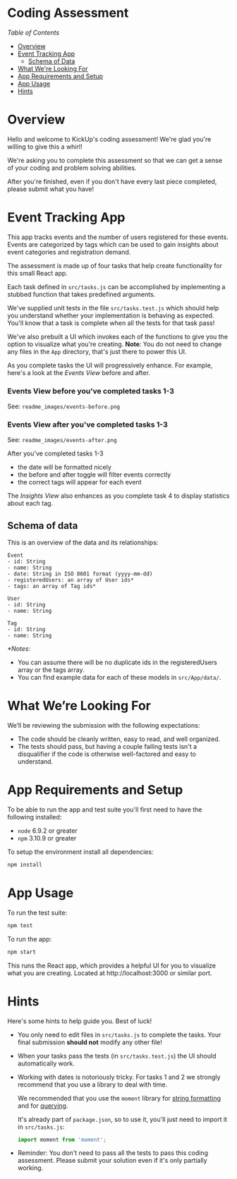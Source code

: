 # Coding Assessment 

_Table of Contents_

- [Overview](#overview)
- [Event Tracking App](#event-tracking-app)
  - [Schema of Data](#schema-of-data)
- [What We're Looking For](#what-were-looking-for)
- [App Requirements and Setup](#app-requirements-and-setup)
- [App Usage](#app-usage) 
- [Hints](#hints)

# Overview
Hello and welcome to KickUp's coding assessment! We're glad you're willing to give this a whirl!

We're asking you to complete this assessment so that we can get a sense of your coding and problem solving abilities.

After you're finished, even if you don't have every last piece completed, please submit what you have!


# Event Tracking App

This app tracks events and the number of users registered for these events. Events are categorized by tags which can be used to gain insights about event categories and registration demand. 

The assessment is made up of four tasks that help create functionality for this small React app. 

Each task defined in `src/tasks.js` can be accomplished by implementing a stubbed function that takes predefined arguments. 

We've supplied unit tests in the file `src/tasks.test.js` which should help you understand whether your implementation is behaving as expected. You'll know that a task is complete when all the tests for that task pass!

We've also prebuilt a UI which invokes each of the functions to give you the option to visualize what you're creating. **Note**: You do not need to change any files in the `App` directory, that's just there to power this UI.

As you complete tasks the UI will progressively enhance. For example, here's a look at the *Events View* before and after.

### Events View before you've completed tasks 1-3
See: `readme_images/events-before.png`

### Events View after you've completed tasks 1-3
See: `readme_images/events-after.png`

After you've completed tasks 1-3
- the date will be formatted nicely
- the before and after toggle will filter events correctly
- the correct tags will appear for each event

The *Insights View* also enhances as you complete task 4 to display statistics about each tag.

## Schema of data

This is an overview of the data and its relationships:
```
Event
- id: String
- name: String
- date: String in ISO 8601 format (yyyy-mm-dd)
- registeredUsers: an array of User ids*
- tags: an array of Tag ids*

User
- id: String
- name: String

Tag
- id: String
- name: String
```
*\*Notes*: 
- You can assume there will be no duplicate ids in the registeredUsers array or the tags array.
- You can find example data for each of these models in `src/App/data/`.


# What We’re Looking For
We’ll be reviewing the submission with the following expectations:

- The code should be cleanly written, easy to read, and well organized.
- The tests should pass, but having a couple failing tests isn't a disqualifier if the code is otherwise well-factored and easy to understand.


# App Requirements and Setup

To be able to run the app and test suite you'll first need to have the following installed:
- `node` 6.9.2 or greater
- `npm` 3.10.9 or greater

To setup the environment install all dependencies:
```bash
npm install
```

# App Usage
To run the test suite:
```bash
npm test
```

To run the app:
```bash
npm start
```
This runs the React app, which provides a helpful UI for you to visualize what you are creating. Located at http://localhost:3000 or similar port.


# Hints

Here's some hints to help guide you. Best of luck!
- You only need to edit files in `src/tasks.js` to complete the tasks. Your final submission **should not** modify any other file! 
- When your tasks pass the tests (in `src/tasks.test.js`) the UI should automatically work.
- Working with dates is notoriously tricky. For tasks 1 and 2 we strongly recommend that you use a library to deal with time. 
   
   We recommended that you use the `moment` library for [string formatting](https://momentjs.com/docs/#/displaying/) and for [querying](https://momentjs.com/docs/#/query/).

   It's already part of `package.json`, so to use it, you'll just need to import it in `src/tasks.js`: 
   ```JavaScript
   import moment from 'moment';
   ```
- Reminder: You don't need to pass all the tests to pass this coding assessment. Please submit your solution even if it's only partially working.